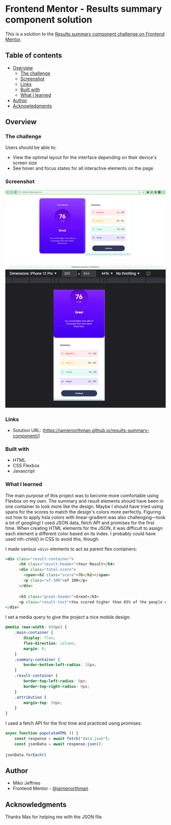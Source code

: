 # Frontend Mentor - Results summary component solution

This is a solution to the [Results summary component challenge on Frontend Mentor](https://www.frontendmentor.io/challenges/results-summary-component-CE_K6s0maV).

## Table of contents

- [Overview](#overview)
  - [The challenge](#the-challenge)
  - [Screenshot](#screenshot)
  - [Links](#links)
  - [Built with](#built-with)
  - [What I learned](#what-i-learned)
- [Author](#author)
- [Acknowledgments](#acknowledgments)

## Overview

### The challenge

Users should be able to:

- View the optimal layout for the interface depending on their device's screen size
- See hover and focus states for all interactive elements on the page

### Screenshot

![](design/Screenshot_Solution_Desktop.png "Desktop")
![](design/Screenshot_Solution_Mobile.png "Mobile")


### Links

- Solution URL: (https://jamienorthman.github.io/results-summary-component/)

### Built with

- HTML
- CSS Flexbox
- Javascript

### What I learned

The main purpose of this project was to become more comfortable using Flexbox on my own. The summary and result elements should have been in one container to look more like the design. Maybe I should have tried using spans for the scores to match the design's colors more perfectly. Figuring out how to apply hsla colors with linear-gradient was also challenging—took a lot of googling! I used JSON data, fetch API and promises for the first time. When creating HTML elements for the JSON, it was difficult to assign each element a different color based on its index. I probably could have used nth-child() in CSS to avoid this, though.

I made various `<div>` elements to act as parent flex containers:
```html
<div class="result-container">
      <h4 class="result-header">Your Result</h4>
      <div class="total-score">
        <span><h2 class="score">76</h2></span>
        <p class="of-100">of 100</p>
      </div>
    
      <h3 class="great-header">Great</h3>
      <p class="result-text">You scored higher than 65% of the people who have taken these tests.</p>
</div>
```
I set a media query to give the project a nice mobile design:
```css
@media (max-width: 600px) {
    .main-container {
        display: flex;
        flex-direction: column;
        margin: 0;
    }
    .summary-container {
        border-bottom-left-radius: 20px;
    }
    .result-container {
        border-top-left-radius: 0px;
        border-top-right-radius: 0px;
    }
    .attribution {
        margin-top: 50px;
    }
}
```
I used a fetch API for the first time and practiced using promises:
```js
async function populateHTML () {
    const response = await fetch("data.json");
    const jsonData = await response.json();

jsonData.forEach()
```

## Author
- Miko Jeffries
- Frontend Mentor - [@jamienorthman](https://www.frontendmentor.io/profile/jamienorthman)

## Acknowledgments

Thanks Max for helping me with the JSON file.
